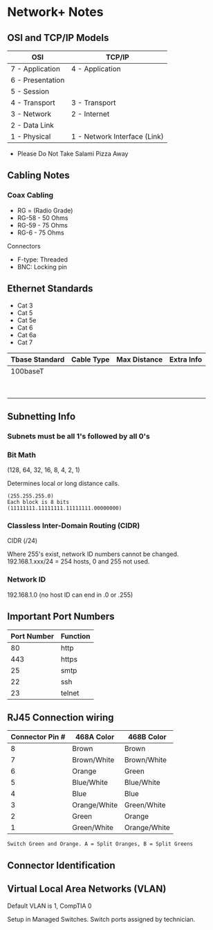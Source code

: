 # Network+ Notes

## OSI and TCP/IP Models

| OSI              | TCP/IP          |
| ---------------- |---------------- |
| 7 - Application  | 4 - Application |
| 6 - Presentation |                 |
| 5 - Session      |                 |
| 4 - Transport    | 3 - Transport   |
| 3 - Network      | 2 - Internet    |
| 2 - Data Link    |                 |
| 1 - Physical     | 1 - Network Interface (Link)|

* Please Do Not Take Salami Pizza Away

## Cabling Notes
### Coax Cabling
- RG = (Radio Grade)
- RG-58 - 50 Ohms
- RG-59 - 75 Ohms
- RG-6 - 75 Ohms

Connectors
- F-type: Threaded
- BNC: Locking pin
## Ethernet Standards
- Cat 3
- Cat 5
- Cat 5e
- Cat 6
- Cat 6a
- Cat 7

| Tbase Standard | Cable Type | Max Distance | Extra Info |
|-|-|-|-|
|100baseT||||
|||||
|||||
|||||
|||||
|||||
|||||
|||||
|||||

## Subnetting Info

### Subnets must be all 1's followed by all 0's
### Bit Math
(128, 64, 32, 16, 8, 4, 2, 1)

Determines local or long distance calls.
```
(255.255.255.0)
Each block is 8 bits
(11111111.11111111.11111111.00000000)
```

### Classless Inter-Domain Routing (CIDR)
CIDR (/24)

Where 255's exist, network ID numbers cannot be changed.
192.168.1.xxx/24 = 254 hosts, 0 and 255 not used.

### Network ID
192.168.1.0
(no host ID can end in .0 or .255)


## Important Port Numbers
| Port Number | Function |
| ----------- | -------- |
|80|http|
|443|https|
|25|smtp|
|22|ssh|
|23|telnet|

## RJ45 Connection wiring

|Connector Pin #   | 468A Color       | 468B  Color     |
| ---------------- | ---------------- |---------------- |
|8|Brown|Brown|
|7|Brown/White|Brown/White|
|6|Orange|Green|
|5|Blue/White|Blue/White|
|4|Blue|Blue|
|3|Orange/White|Green/White|
|2|Green|Orange|
|1|Green/White|Orange/White|

```
Switch Green and Orange. A = Split Oranges, B = Split Greens
```


## Connector Identification

## Virtual Local Area Networks (VLAN)
Default VLAN is 1, CompTIA 0

Setup in Managed Switches.
Switch ports assigned by technician.